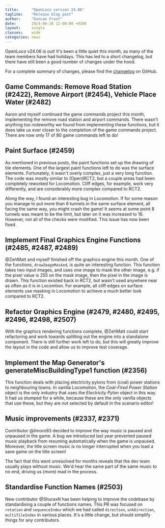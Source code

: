 ```yaml
---
title:      "OpenLoco version 24.06"
tagline:    "Release blog post"
author:     "Duncan Frost"
date:       2024-06-28 12:00:00 +0100
layout:     single
classes:    wide
categories: news
---
```


OpenLoco v24.06 is out! It's been a little quiet this month, as many of the team members have had holidays.
This has led to a short changelog, but there have still been a good number of changes under the hood.

For a complete summary of changes, please find the
[changelog](https://github.com/OpenLoco/OpenLoco/releases/tag/v24.06) on GitHub.

## Game Commands: Remove Road Station (#2422), Remove Airport (#2454), Vehicle Place Water (#2482)

Aaron and myself continued the game commands project this month, implementing the remove road station and
airport commands. There wasn't anything too noteworthy we found from implementing these functions, but it
does take us ever closer to the completion of the game commands project. There are now only 17 of 80
game commands left to do!

## Paint Surface (#2459)

As mentioned in previous posts, the paint functions set up the drawing of tile elements. One of the largest paint
functions left to do was the surface elements. Fortunately, it wasn't overly complex, just a very long function.
The code was mostly similar to (Open)RCT2, but a couple areas had been completely reworked for Locomotion.
Cliff edges, for example, work very differently, and are considerably more complex compared to RCT2.

Along the way, I found an interesting bug in Locomotion. If for some reason you manage to put more than 8 tunnels
in the same surface element, all facing the same way, you might crash the game! It seems at some point 8 tunnels
was meant to be the limit, but later on it was increased to 16. However, not all of the checks were modified.
This issue has now been fixed.

## Implement Final Graphics Engine Functions (#2485, #2487, #2489)

@ZehMatt and myself finished off the graphics engine this month. One of the functions, `drawImageMasked`,
is quite an interesting function. This function takes two input images, and uses one image to mask the other image,
e.g. if the pixel value is 255 on the mask image, then the pixel in the image is drawn.
This function existed back in RCT2, but wasn't used anywhere near as often as it is in Locomtion.
For example, all cliff edges on surface elements use masking in Locomotion to achieve a much better look
compared to RCT2.

## Refactor Graphics Engine (#2479, #2480, #2495, #2496, #2498, #2507)

With the graphics rendering functions complete, @ZehMatt could start refactoring and work towards splitting out
the engine into a standalone component. There is still further work left to do, but this will greatly improve
the layout in the code and allow us to improve test coverage.

## Implement the Map Generator's generateMiscBuildingType1 function (#2356)

This function deals with placing electricity pylons from (coal) power stations to neighbouring towns.
In vanilla Locomotion, the *Coal-Fired Power Station* object is the only industry that uses the
*Electricity Pylon* object in this way. It had us stumped for a while, because these are the only vanilla
objects that use these, but they are not selected by default in the scenario editor!

## Music improvements (#2337, #2371)

Contributor @ilmoro93 decided to improve the way music is paused and unpaused in the game. A bug we introduced
last year prevented paused music playback from resuming automatically when the game is unpaused. Moreover, the
title screen music is no longer interrupted when you load a save game on the title screen!

The fact that this went unresolved for months reveals that the dev team usually plays without music.
We'd hear the same part of the same music to no end, driving us (more) mad in the process.

## Standardise Function Names (#2503)

New contributor @ShuraxN has been helping to improve the codebase by standardising a couple of functions names.
This PR was focused on `rotation` and `sequenceIndex` which we had called `direction`, `unkDirection`,
`multiTileIndex` in various places. It's a little change, but should simplify things for any contributors.
